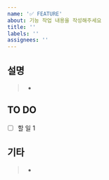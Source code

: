 ```yaml
---
name: '✅ FEATURE'
about: 기능 작업 내용을 작성해주세요
title: ''
labels: ''
assignees: ''
---
```


## 설명

> -

## TO DO

- [ ] 할 일 1

## 기타

> -
